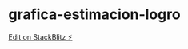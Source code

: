 # grafica-estimacion-logro

[Edit on StackBlitz ⚡️](https://stackblitz.com/edit/grafica-estimacion-logro)